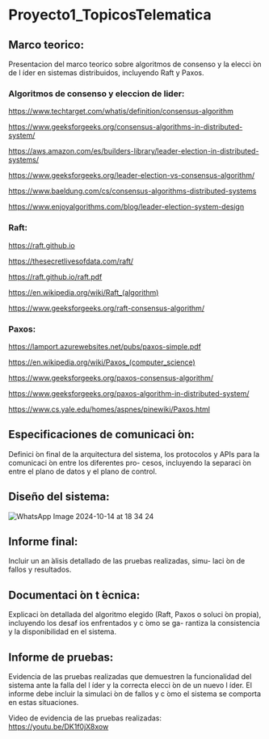 # Proyecto1_TopicosTelematica

## Marco teorico: 
Presentacion del marco teorico sobre algoritmos de consenso
y la elecci ́on de l ́ıder en sistemas distribuidos, incluyendo Raft y Paxos.

### Algoritmos de consenso y eleccion de lider:

https://www.techtarget.com/whatis/definition/consensus-algorithm

https://www.geeksforgeeks.org/consensus-algorithms-in-distributed-system/

https://aws.amazon.com/es/builders-library/leader-election-in-distributed-systems/

https://www.geeksforgeeks.org/leader-election-vs-consensus-algorithm/

https://www.baeldung.com/cs/consensus-algorithms-distributed-systems

https://www.enjoyalgorithms.com/blog/leader-election-system-design

### Raft:

https://raft.github.io

https://thesecretlivesofdata.com/raft/

https://raft.github.io/raft.pdf

https://en.wikipedia.org/wiki/Raft_(algorithm)

https://www.geeksforgeeks.org/raft-consensus-algorithm/

### Paxos:


https://lamport.azurewebsites.net/pubs/paxos-simple.pdf

https://en.wikipedia.org/wiki/Paxos_(computer_science)

https://www.geeksforgeeks.org/paxos-consensus-algorithm/

https://www.geeksforgeeks.org/paxos-algorithm-in-distributed-system/

https://www.cs.yale.edu/homes/aspnes/pinewiki/Paxos.html

## Especificaciones de comunicaci ́on: 
Definici ́on final de la arquitectura del
sistema, los protocolos y APIs para la comunicaci ́on entre los diferentes pro-
cesos, incluyendo la separaci ́on entre el plano de datos y el plano de control.

## Diseño del sistema: 

![WhatsApp Image 2024-10-14 at 18 34 24](https://github.com/user-attachments/assets/81eab16f-4173-43af-aff9-6a1ae6b563a1)


## Informe final: 
Incluir un an ́alisis detallado de las pruebas realizadas, simu-
laci ́on de fallos y resultados.

## Documentaci ́on t ́ecnica: 
Explicaci ́on detallada del algoritmo elegido (Raft,
Paxos o soluci ́on propia), incluyendo los desaf ́ıos enfrentados y c ́omo se ga-
rantiza la consistencia y la disponibilidad en el sistema.
## Informe de pruebas: 
Evidencia de las pruebas realizadas que demuestren
la funcionalidad del sistema ante la falla del l ́ıder y la correcta elecci ́on de un
nuevo l ́ıder. El informe debe incluir la simulaci ́on de fallos y c ́omo el sistema
se comporta en estas situaciones.

Video de evidencia de las pruebas realizadas: https://youtu.be/DK1f0jX8xow

